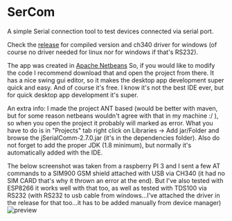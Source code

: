 # SerCom
A simple Serial connection tool to test devices connected via serial port.

Check the [release](https://github.com/csabalenart/SerCom/releases/tag/1.0.0) for compiled version and ch340 driver for windows (of course no driver needed for linux nor for windows if that's RS232).

The app was created in [Apache Netbeans](https://netbeans.apache.org/) So, if you would like to modify the code I recommend download that and open the project from there. It has a nice swing gui editor, so it makes the desktop app development super quick and easy. And of course it's free. I know it's not the best IDE ever, but for quick desktop app development it's super.

An extra info: I made the project ANT based (would be better with maven, but for some reason netbeans wouldn't agree with that in my machine :/ ), so when you open the project it probably will marked as error. What you have to do is in "Projects" tab right click on Libraries -> Add jar/Folder and browse the jSerialComm-2.7.0.jar (it's in the dependencies folder). Also do not forget to add the proper JDK (1.8 minimum), but normally it's automatically added with the IDE.

The below screenshot was taken from a raspberry PI 3 and I sent a few AT commands to a SIM900 GSM shield attached with USB via CH340 (it had no SIM CARD that's why it thrown an error at the end). But I've also tested with ESP8266 it works well with that too, as well as tested with TDS100 via RS232 (with RS232 to usb cable from windows...I've attached the driver in the release for that too...it has to be added manually from device manager)
![preview](https://user-images.githubusercontent.com/46690477/145173016-25f12e7b-bbd9-4e68-8e9e-9990265e8719.jpg)
